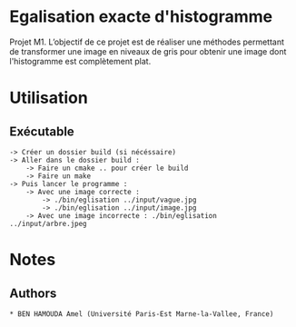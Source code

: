 Egalisation exacte d'histogramme
=================================

Projet M1.
L’objectif de ce projet est de réaliser une méthodes permettant de transformer une image en niveaux de gris pour obtenir une image dont l'histogramme est complètement plat.

Utilisation
===========

## Exécutable
    -> Créer un dossier build (si nécéssaire)
	-> Aller dans le dossier build :
		-> Faire un cmake .. pour créer le build
		-> Faire un make
	-> Puis lancer le programme :
		-> Avec une image correcte :
			-> ./bin/eglisation ../input/vague.jpg
			-> ./bin/eglisation ../input/image.jpg
		-> Avec une image incorrecte : ./bin/eglisation ../input/arbre.jpeg
  

Notes
=====

## Authors
    * BEN HAMOUDA Amel (Université Paris-Est Marne-la-Vallee, France)